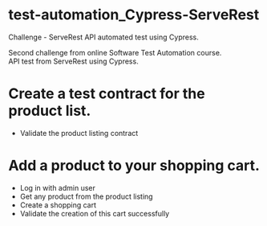 # test-automation_Cypress-ServeRest
Challenge - ServeRest API automated test using Cypress.

Second challenge from online Software Test Automation course.<br>
API test from ServeRest using Cypress.

# Create a test contract for the product list.
- Validate the product listing contract

# Add a product to your shopping cart.
- Log in with admin user
- Get any product from the product listing
- Create a shopping cart
- Validate the creation of this cart successfully
